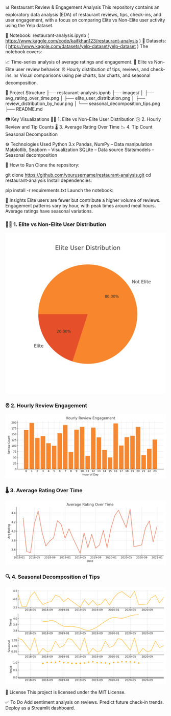 📊 Restaurant Review & Engagement Analysis
This repository contains an exploratory data analysis (EDA) of restaurant reviews, tips, check-ins, and user engagement, with a focus on comparing Elite vs Non-Elite user activity using the Yelp dataset.

🧾 Notebook: restaurant-analysis.ipynb  ( https://www.kaggle.com/code/kaifkhan123/restaurant-analysis )
📂 Datasets: ( https://www.kaggle.com/datasets/yelp-dataset/yelp-dataset )
The notebook covers:

📈 Time-series analysis of average ratings and engagement.
👑 Elite vs Non-Elite user review behavior.
⏰ Hourly distribution of tips, reviews, and check-ins.
📊 Visual comparisons using pie charts, bar charts, and seasonal decomposition.

📂 Project Structure
├── restaurant-analysis.ipynb
├── images/
│   ├── avg_rating_over_time.png
│   ├── elite_user_distribution.png
│   ├── review_distribution_by_hour.png
│   └── seasonal_decomposition_tips.png
├── README.md

📷 Key Visualizations
🧑‍🍳 1. Elite vs Non-Elite User Distribution
🕓 2. Hourly Review and Tip Counts
🌡️ 3. Average Rating Over Time
📉 4. Tip Count Seasonal Decomposition

⚙️ Technologies Used
Python 3.x
Pandas, NumPy – Data manipulation
Matplotlib, Seaborn – Visualization
SQLite – Data source
Statsmodels – Seasonal decomposition

🚀 How to Run
Clone the repository:

git clone https://github.com/yourusername/restaurant-analysis.git
cd restaurant-analysis
Install dependencies:

pip install -r requirements.txt
Launch the notebook:



🧠 Insights
Elite users are fewer but contribute a higher volume of reviews.
Engagement patterns vary by hour, with peak times around meal hours.
Average ratings have seasonal variations.

### 🧑‍🍳 1. Elite vs Non-Elite User Distribution
![Elite Distribution](images/elite_user_distribution.png)

### ⏰ 2. Hourly Review Engagement
![Review Hourly](images/review_distribution_by_hour.png)

### 🌡️ 3. Average Rating Over Time
![Avg Rating](images/avg_rating_over_time.png)

### 🔍 4. Seasonal Decomposition of Tips
![Decomposition](images/seasonal_decomposition_tips.png)


📝 License
This project is licensed under the MIT License.

✅ To Do
 Add sentiment analysis on reviews.
 Predict future check-in trends.
 Deploy as a Streamlit dashboard.
